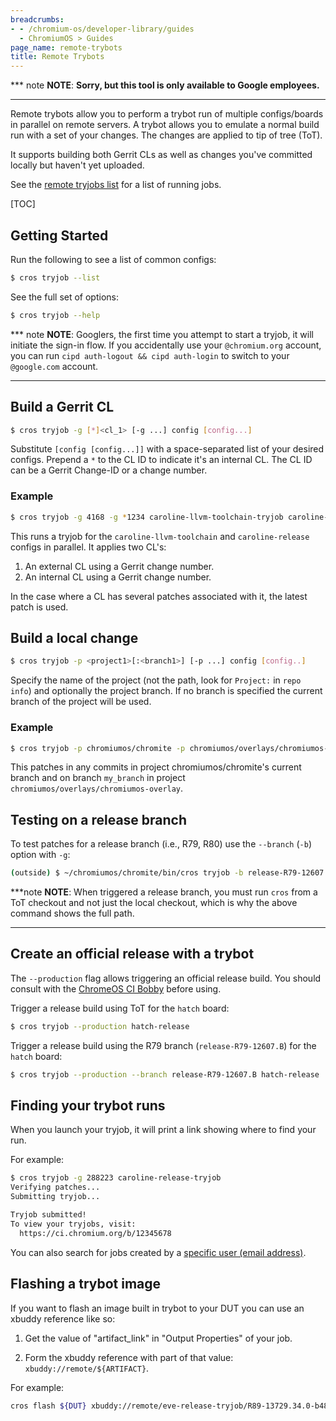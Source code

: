```yaml
---
breadcrumbs:
- - /chromium-os/developer-library/guides
  - ChromiumOS > Guides
page_name: remote-trybots
title: Remote Trybots
---
```


*** note
**NOTE**: **Sorry, but this tool is only available to Google employees.**
***

Remote trybots allow you to perform a trybot run of multiple configs/boards in
parallel on remote servers. A trybot allows you to emulate a normal build run
with a set of your changes. The changes are applied to tip of tree (ToT).

It supports building both Gerrit CLs as well as changes you've committed
locally but haven't yet uploaded.

See the [remote tryjobs list][Tryjobs List] for a list of running jobs.

[TOC]

## Getting Started

Run the following to see a list of common configs:

```bash
$ cros tryjob --list
```

See the full set of options:

```bash
$ cros tryjob --help
```

*** note
**NOTE**: Googlers, the first time you attempt to start a tryjob, it will
initiate the sign-in flow. If you accidentally use your `@chromium.org` account,
you can run `cipd auth-logout && cipd auth-login` to switch to your
`@google.com` account.
***

## Build a Gerrit CL

```bash
$ cros tryjob -g [*]<cl_1> [-g ...] config [config...]
```

Substitute `[config [config...]]` with a space-separated list of your desired
configs. Prepend a `*` to the CL ID to indicate it's an internal CL. The CL ID
can be a Gerrit Change-ID or a change number.

### Example

```bash
$ cros tryjob -g 4168 -g *1234 caroline-llvm-toolchain-tryjob caroline-release-tryjob
```

This runs a tryjob for the `caroline-llvm-toolchain` and `caroline-release`
configs in parallel. It applies two CL's:

1.  An external CL using a Gerrit change number.
1.  An internal CL using a Gerrit change number.

In the case where a CL has several patches associated with it, the latest
patch is used.

## Build a local change

```bash
$ cros tryjob -p <project1>[:<branch1>] [-p ...] config [config..]
```

Specify the name of the project (not the path, look for `Project:` in
`repo info`) and optionally the project branch. If no branch is specified the
current branch of the project will be used.

### Example

```bash
$ cros tryjob -p chromiumos/chromite -p chromiumos/overlays/chromiumos-overlay:my_branch amd64-generic-unittest-stress
```

This patches in any commits in project chromiumos/chromite's current branch and
on branch `my_branch` in project `chromiumos/overlays/chromiumos-overlay`.

## Testing on a release branch

To test patches for a release branch (i.e., R79, R80) use the `--branch` (`-b`)
option with `-g`:

```bash
(outside) $ ~/chromiumos/chromite/bin/cros tryjob -b release-R79-12607.B -g 1906723 nocturne-release-tryjob
```

***note
**NOTE**: When triggered a release branch, you must run `cros` from a ToT
checkout and not just the local checkout, which is why the above command shows
the full path.
***

## Create an official release with a trybot

The `--production` flag allows triggering an official release build. You should
consult with the [ChromeOS CI Bobby][goldeneye] before using.

Trigger a release build using ToT for the `hatch` board:

```bash
$ cros tryjob --production hatch-release
```

Trigger a release build using the R79 branch (`release-R79-12607.B`) for the
`hatch` board:

```bash
$ cros tryjob --production --branch release-R79-12607.B hatch-release
```

## Finding your trybot runs

When you launch your tryjob, it will print a link showing where to find your
run.

For example:

```bash
$ cros tryjob -g 288223 caroline-release-tryjob
Verifying patches...
Submitting tryjob...

Tryjob submitted!
To view your tryjobs, visit:
  https://ci.chromium.org/b/12345678
```

You can also search for jobs created by a
[specific user (email address)][Tryjobs User].

## Flashing a trybot image

If you want to flash an image built in trybot to your DUT you can use an
xbuddy reference like so:

1. Get the value of "artifact_link" in "Output Properties" of your job.

2. Form the xbuddy reference with part of that value:
   `xbuddy://remote/${ARTIFACT}`.

For example:

```bash
cros flash ${DUT} xbuddy://remote/eve-release-tryjob/R89-13729.34.0-b4804932/test
```

[Gerrit]: https://chromium-review.googlesource.com/
[Tryjobs List]: https://cros-goldeneye.corp.google.com/chromeos/legoland/builderSummary?buildConfig=&builderGroups=tryjob
[Tryjobs User]: https://cros-goldeneye.corp.google.com/chromeos/legoland/builderSummary?buildConfig=&builderGroups=tryjob&email=tomhughes%40chromium.org
[`chromite/config/config_dump.json`]: https://chromium.googlesource.com/chromiumos/chromite/+/HEAD/config/config_dump.json
[`chromite/config/chromeos_config.py`]: https://chromium.googlesource.com/chromiumos/chromite/+/HEAD/config/chromeos_config.py
[goldeneye]: http://go/goldeneye
